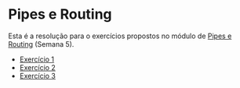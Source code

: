 # Pipes e Routing

Esta é a resolução para o exercícios propostos no módulo de [Pipes e Routing](https://github.com/NathanCarlos/turma-devschool-angular-3/blob/main/pipes-routing.md#exerc%C3%ADcios) (Semana 5).

- [Exercício 1](./exercicio-1)
- [Exercício 2](./exercicio-2)
- [Exercício 3](./exercicio-3)

